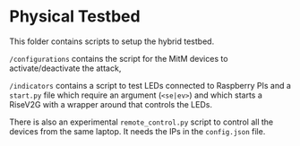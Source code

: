 # Physical Testbed

This folder contains scripts to setup the hybrid testbed. 

`/configurations` contains the script for the MitM devices to activate/deactivate the attack,

`/indicators` contains a script to test LEDs connected to Raspberry PIs and a `start.py` file which require an argument 
(`<se|ev>`) and which starts a RiseV2G with a wrapper around that controls the LEDs.

There is also an experimental `remote_control.py` script to control all the devices from the same laptop. 
It needs the IPs in the `config.json` file.